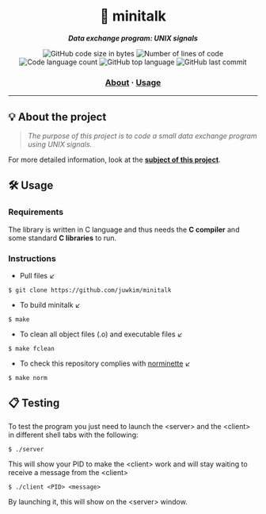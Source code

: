 <h1 align="center">
	💬 minitalk
</h1>

<p align="center">
	<b><i>Data exchange program: UNIX signals</i></b><br>
</p>

<p align="center">
	<img alt="GitHub code size in bytes" src="https://img.shields.io/github/languages/code-size/juwkim/minitalk?color=lightblue">
	<img alt="Number of lines of code" src="https://img.shields.io/tokei/lines/github/juwkim/minitalk?color=critical">
	<img alt="Code language count" src="https://img.shields.io/github/languages/count/juwkim/minitalk?color=yellow">
	<img alt="GitHub top language" src="https://img.shields.io/github/languages/top/juwkim/minitalk?color=blue">
	<img alt="GitHub last commit" src="https://img.shields.io/github/last-commit/juwkim/minitalk?color=green">
</p>

<h3 align="center">
	<a href="#-about-the-project">About</a>
	<span> · </span>
	<a href="#%EF%B8%8F-usage">Usage</a>
</h3>

---

## 💡 About the project

> _The purpose of this project is to code a small data exchange program using UNIX signals._

For more detailed information, look at the [**subject of this project**](https://github.com/juwkim/42cursus/blob/main/Subject%20PDFs/02_minitalk.pdf).

## 🛠️ Usage

### Requirements

The library is written in C language and thus needs the **C compiler** and some standard **C libraries** to run.

### Instructions

- Pull files ↙️
```shell
$ git clone https://github.com/juwkim/minitalk
```

- To build minitalk ↙️
```shell
$ make
```

- To clean all object files (.o) and executable files ↙️
```shell
$ make fclean
```

- To check this repository complies with [norminette](https://github.com/42School/norminette) ↙️
```shell
$ make norm
```

## 📋 Testing

To test the program you just need to launch the \<server\> and the \<client\> in different shell tabs with the following:

```shell
$ ./server
```

This will show your PID to make the \<client\> work and will stay waiting to receive a message from the \<client\>

```shell
$ ./client <PID> <message>
```

By launching it, this will show <message> on the \<server\> window.

